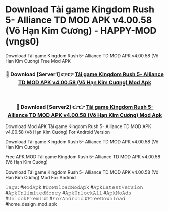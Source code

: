 # Download Tải game Kingdom Rush 5- Alliance TD MOD APK v4.00.58 (Vô Hạn Kim Cương) - HAPPY-MOD (vngs0)
Download Tải game Kingdom Rush 5- Alliance TD MOD APK v4.00.58 (Vô Hạn Kim Cương) Free Mod APK

<div align="center">
<h3>🔴 Download [Server1] 👉👉 <a href="https://apkcomod.com?title=Tải_game_Kingdom_Rush_5-_Alliance_TD_MOD_APK_v4.00.58_(Vô_Hạn_Kim_Cương)">Tải game Kingdom Rush 5- Alliance TD MOD APK v4.00.58 (Vô Hạn Kim Cương) Mod Apk</a></h3><br>

<h3>🔴 Download [Server2] 👉👉 <a href="https://apkcomod.com?title=Tải_game_Kingdom_Rush_5-_Alliance_TD_MOD_APK_v4.00.58_(Vô_Hạn_Kim_Cương)">Tải game Kingdom Rush 5- Alliance TD MOD APK v4.00.58 (Vô Hạn Kim Cương) Mod Apk</a></h3>
</div>


Download Mod APK Tải game Kingdom Rush 5- Alliance TD MOD APK v4.00.58 (Vô Hạn Kim Cương) For Android Version

Download Tải game Kingdom Rush 5- Alliance TD MOD APK v4.00.58 (Vô Hạn Kim Cương) 

Free APK MOD Tải game Kingdom Rush 5- Alliance TD MOD APK v4.00.58 (Vô Hạn Kim Cương) 

Download Tải game Kingdom Rush 5- Alliance TD MOD APK v4.00.58 (Vô Hạn Kim Cương) Mod For Android

𝚃𝚊𝚐𝚜: #𝙼𝚘𝚍𝙰𝚙𝚔 #𝙳𝚘𝚠𝚗𝚕𝚘𝚊𝚍𝙼𝚘𝚍𝙰𝚙𝚔 #𝙰𝚙𝚔𝙻𝚊𝚝𝚎𝚜𝚝𝚅𝚎𝚛𝚜𝚒𝚘𝚗 #𝙰𝚙𝚔𝚄𝚗𝚕𝚒𝚖𝚒𝚝𝚎𝚍𝙼𝚘𝚗𝚎𝚢 #𝙰𝚙𝚔𝚄𝚗𝚕𝚘𝚌𝚔𝙰𝚕𝚕 #𝙰𝚙𝚔𝙽𝚘𝙰𝚍𝚜 #𝚄𝚗𝚕𝚘𝚌𝚔𝙿𝚛𝚎𝚖𝚒𝚞𝚖 #𝙵𝚘𝚛𝙰𝚗𝚍𝚛𝚘𝚒𝚍 #𝙵𝚛𝚎𝚎𝙳𝚘𝚠𝚗𝚕𝚘𝚊𝚍 #home_design_mod_apk
